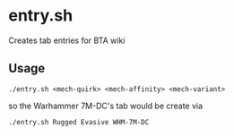 # entry.sh

Creates tab entries for BTA wiki

## Usage

`./entry.sh <mech-quirk> <mech-affinity> <mech-variant>`

so the Warhammer 7M-DC's tab would be create via

`./entry.sh Rugged Evasive WHM-7M-DC`